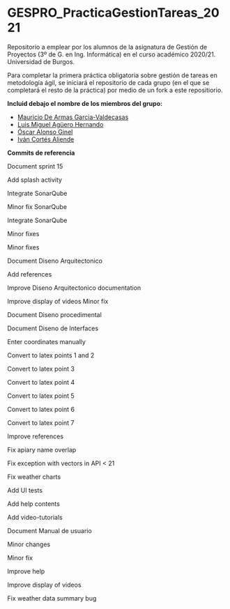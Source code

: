 # GESPRO_PracticaGestionTareas_2021
Repositorio a emplear por los alumnos de la asignatura de Gestión de Proyectos (3º de G. en Ing. Informática) en el curso académico 2020/21. Universidad de Burgos.

Para completar la primera práctica obligatoria sobre gestión de tareas en metodología ágil, se iniciará el repositorio de cada grupo (en el que se completará el resto de la práctica) por medio de un fork a este repositiorio.

**Incluid debajo el nombre de los miembros del grupo:**

- [Mauricio De Armas Garcia-Valdecasas](https://github.com/mdg1007)
- [Luis Miguel Agüero Hernando](https://github.com/lah1002)
- [Óscar Alonso Ginel](https://github.com/oag1001)
- [Iván Cortés Aliende](https://github.com/ica1006)


**Commits de referencia**

Document sprint 15

Add splash activity

Integrate SonarQube

Minor fix SonarQube

Integrate SonarQube

Minor fixes 

Minor fixes 

Document Diseno Arquitectonico

Add references

Improve Diseno Arquitectonico documentation

Improve display of videos
Minor fix

Document Diseno procedimental

Document Diseno de Interfaces

Enter coordinates manually

Convert to latex points 1 and 2

Convert to latex point 3

Convert to latex point 4

Convert to latex point 5

Convert to latex point 6

Convert to latex point 7

Improve references

Fix apiary name overlap

Fix exception with vectors in API < 21 

Fix weather charts

Add UI tests

Add help contents

Add video-tutorials

Document Manual de usuario

Minor changes 

Minor fix

Improve help

Improve display of videos

Fix weather data summary bug
